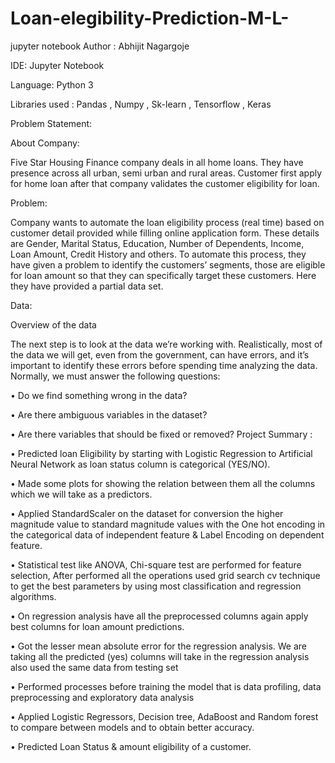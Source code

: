 # Loan-elegibility-Prediction-M-L-
jupyter notebook
Author : Abhijit Nagargoje

IDE: Jupyter Notebook

Language: Python 3

Libraries used : Pandas , Numpy , Sk-learn , Tensorflow , Keras

Problem Statement:

About Company:

Five Star Housing Finance company deals in all home loans. They have presence across all urban, semi urban and rural areas. Customer first apply for home loan after that company validates the customer eligibility for loan.

Problem:

Company wants to automate the loan eligibility process (real time) based on customer detail provided while filling online application form. These details are Gender, Marital Status, Education, Number of Dependents, Income, Loan Amount, Credit History and others. To automate this process, they have given a problem to identify the customers’ segments, those are eligible for loan amount so that they can specifically target these customers. Here they have provided a partial data set.

Data:

Overview of the data

The next step is to look at the data we’re working with. Realistically, most of the data we will get, even from the government, can have errors, and it’s important to identify these errors before spending time analyzing the data. Normally, we must answer the following questions:

• Do we find something wrong in the data?

• Are there ambiguous variables in the dataset?

• Are there variables that should be fixed or removed? Project Summary :

• Predicted loan Eligibility by starting with Logistic Regression to Artificial Neural Network as loan status column is categorical (YES/NO).

• Made some plots for showing the relation between them all the columns which we will take as a predictors.

• Applied StandardScaler on the dataset for conversion the higher magnitude value to standard magnitude values with the One hot encoding in the categorical data of independent feature & Label Encoding on dependent feature.

• Statistical test like ANOVA, Chi-square test are performed for feature selection, After performed all the operations used grid search cv technique to get the best parameters by using most classification and regression algorithms.

• On regression analysis have all the preprocessed columns again apply best columns for loan amount predictions.

• Got the lesser mean absolute error for the regression analysis. We are taking all the predicted (yes) columns will take in the regression analysis also used the same data from testing set

• Performed processes before training the model that is data profiling, data preprocessing and exploratory data analysis

• Applied Logistic Regressors, Decision tree, AdaBoost and Random forest to compare between models and to obtain better accuracy.

• Predicted Loan Status & amount eligibility of a customer.
